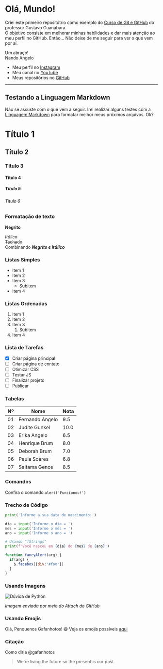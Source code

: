 # Olá, Mundo!
 Criei este primeiro repositótrio como exemplo do [Curso de Git e GitHub](https://www.youtube.com/playlist?list=PLHz_AreHm4dm7ZULPAmadvNhH6vk9oNZA) do professor Gustavo Guanabara.  
 O objetivo consiste em melhorar minhas habilidades e dar mais atenção ao meu perfil no GitHub. Então...
 Não deixe de me seguir para ver o que vem por aí.

 Um abraço!  
 Nando Angelo

* Meu perfil no [Instagram](https://instagram.com/nandoangelo)
* Meu canal no [YouTube](https://youtube.com/nandoangelo)
* Meus repositórios no [GitHub](https://github.com/nandoangelo?tab=repositories)
---
## Testando a Linguagem Markdown
Não se assuste com o que vem a seguir. Irei realizar alguns testes com a [Linguagem Markdown](https://guides.github.com/features/mastering-markdown) para formatar melhor meus próximos arquivos. Ok?

# Título 1
## Título 2
### Título 3
#### Título 4
##### Título 5
###### Título 6

### Formatação de texto
**Negrito**

*Itálico*  
~~Tachado~~  
Combinando **_Negrito e Itálico_**

### Listas Simples
* Item 1
* Item 2
* Item 3
   * Subitem
* Item 4

### Listas Ordenadas
1. Item 1
1. Item 2
1. Item 3
   1. Subitem
1. Item 4

### Lista de Tarefas
- [x] Criar página principal
- [ ] Criar página de contato
- [ ] Otimizar CSS
- [ ] Testar JS
- [ ] Finalizar projeto
- [ ] Publicar

### Tabelas
Nº | Nome | Nota
---|---|---
01 | Fernando Angelo | 9.5
02 | Judite Gunkel | 10.0
03 | Erika Angelo | 6.5
04 | Henrique Brum | 8.0
05 | Deborah Brum | 7.0
06 | Paula Soares | 6.8
07 | Saitama Genos | 8.5

### Comandos
Confira o comando `alert('Funcionou!')`

### Trecho de Código
```python
print('Informe a sua data de nascimento:')

dia = input('Informe o dia = ')
mes = input('Informe o mês = ')
ano = input('Informe o ano = ')

# Usando "fStrings"
print(f'Você nasceu em {dia} do {mes} de {ano}')
```

```javascript
function fancyAlert(arg) {
  if(arg) {
    $.facebox({div:'#foo'})
  }
}
```

### Usando Imagens
![Dúvida de Python](https://user-images.githubusercontent.com/4001408/90031808-0d062b00-dc94-11ea-9720-01421a28c87c.png)

_Imagem enviada por meio do Attach do GitHub_

### Usando Emojis
Olá, Penquenos Gafanhotos! :smile: 
Veja os emojis possíveis [aqui](https://github.com/ikatyang/emoji-cheat-sheet)

### Citação
Como diria @gafanhotos
> We're living the future so
> the present is our past.